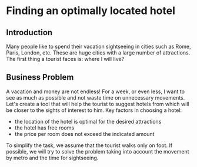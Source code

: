 # Finding an optimally located hotel

## Introduction

Many people like to spend their vacation sightseeing in cities such as Rome, Paris, London, etc. These are huge cities with a large number of attractions.
The first thing a tourist faces is: where I will live?  

## Business Problem

A vacation and money are not endless! For a week, or even less, I want to see as much as possible and not waste time on unnecessary movements.
Let's create a tool that will help the tourist to suggest hotels from which will be closer to the sights of interest to him.
Key factors in choosing a hotel:
- the location of the hotel is optimal for the desired attractions
- the hotel has free rooms
- the price per room does not exceed the indicated amount 

To simplify the task, we assume that the tourist walks only on foot.
If possible, we will try to solve the problem taking into account the movement by metro and the time for sightseeing. 
